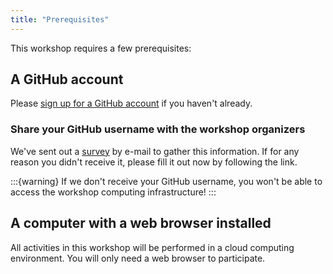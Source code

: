 ```yaml
---
title: "Prerequisites"
---
```


This workshop requires a few prerequisites:

## A GitHub account

Please [sign up for a GitHub account](https://github.com/signup) if you haven't already.


### Share your GitHub username with the workshop organizers

We've sent out a
[survey](https://docs.google.com/forms/d/e/1FAIpQLSc7qwl_FlkkimGCRMVMid0AjnXcQV9ref2t97ArEsEhxEC4jw/viewform?usp=dialog)
by e-mail to gather this information.
If for any reason you didn't receive it, please fill it out now by following the link.

:::{warning}
If we don't receive your GitHub username, you won't be able to access the workshop
computing infrastructure!
:::


## A computer with a web browser installed

All activities in this workshop will be performed in a cloud computing environment.
You will only need a web browser to participate.
